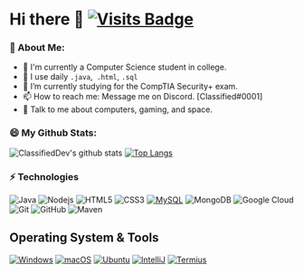 # Hi there 👋 [![Visits Badge](https://badges.pufler.dev/visits/ClassifiedDev/ClassifiedDev)](https://badges.pufler.dev/visits/ClassifiedDev/ClassifiedDev)

### 🤵 About Me:
- 🏦 I'm currently a Computer Science student in college. 
- 🔭 I use daily ```.java```,``` .html```, ```.sql```
- 🌱 I’m currently studying for the CompTIA Security+ exam.
- 📫 How to reach me: Message me on Discord. [Classified#0001]
- 💬 Talk to me about computers, gaming, and space.

### 😄 My Github Stats:
![ClassifiedDev's github stats](https://github-readme-stats.vercel.app/api?username=ClassifiedDev&show_icons=true&title_color=22c9e3&icon_color=f75cff&text_color=daf7dc&bg_color=0c1324)
[![Top Langs](https://github-readme-stats.vercel.app/api/top-langs/?username=ClassifiedDev&layout=compact&text_color=22c9e3&bg_color=0c1324)](https://github.com/anuraghazra/github-readme-stats)

### ⚡ Technologies
![Java](https://img.shields.io/badge/-Java-0C1324?style=flat-square&logo=java&logoColor=white)
![Nodejs](https://img.shields.io/badge/-Nodejs-0C1324?style=flat-square&logo=Node.js)
![HTML5](https://img.shields.io/badge/-HTML5-0C1324?style=flat-square&logo=html5&logoColor=white)
![CSS3](https://img.shields.io/badge/-CSS3-0C1324?style=flat-square&logo=css3)
[![MySQL](https://img.shields.io/badge/-MySQL-0C1324?style=flat-square&logo=MySQL&logoColor=ffffff)](https://www.mysql.com/)
![MongoDB](https://img.shields.io/badge/-MongoDB-0C1324?style=flat-square&logo=mongodb)
![Google Cloud](https://img.shields.io/badge/Google%20Cloud-0C1324?style=flat-square&logo=google-cloud)
![Git](https://img.shields.io/badge/-Git-0C1324?style=flat-square&logo=git)
![GitHub](https://img.shields.io/badge/-GitHub-0C1324?style=flat-square&logo=github)
![Maven](https://img.shields.io/badge/-Maven-0C1324?style=flat-square&logo=maven)

## Operating System & Tools
[![Windows](https://img.shields.io/badge/Windows-10-4197d1?style=flat-square&logo=windows&logoColor=ffffff)](https://www.microsoft.com)
[![macOS](https://img.shields.io/badge/macOS-Catalina-D1ACBD?style=flat-square&logo=apple&logoColor=ffffff)](https://www.apple.com/macos/mojave/)
[![Ubuntu](https://img.shields.io/badge/Ubuntu-20.04-blue?style=flat-square&logo=ubuntu&logoColor=262577)](https://www.ubuntu.com/)
[![IntelliJ](https://img.shields.io/badge/IDE-IntelliJ-ea70ff?style=flat-square&logo=JetBrains)](https://www.jetbrains.com/IntelliJ/)
[![Termius](https://img.shields.io/badge/SSH-Termius-131933?style=flat-square&logo=termius)](https://termius.com/)



<!--
### Hi there 👋

**ClassifiedDev/ClassifiedDev** is a ✨ _special_ ✨ repository because its `README.md` (this file) appears on your GitHub profile.

Here are some ideas to get you started:

- 🔭 I’m currently working on ...
- 🌱 I’m currently learning ...
- 👯 I’m looking to collaborate on ...
- 🤔 I’m looking for help with ...
- 💬 Ask me about ...
- 📫 How to reach me: ...
- 😄 Pronouns: ...
- ⚡ Fun fact: ...
-->
